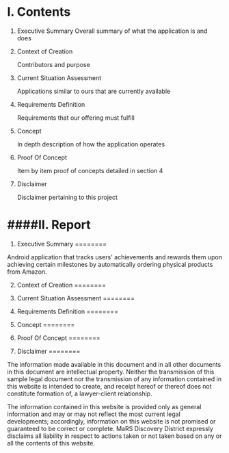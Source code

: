 I. Contents
========
1. Executive Summary
Overall summary of what the application is and does

2. Context of Creation

    Contributors and purpose

3. Current Situation Assessment

    Applications similar to ours that are currently available

4. Requirements Definition

    Requirements that our offering must fulfill

5. Concept

    In depth description of how the application operates

6. Proof Of Concept

    Item by item proof of concepts detailed in section 4

7. Disclaimer

    Disclaimer pertaining to this project

####II. Report
========

1. Executive Summary
========
  
Android application that tracks users' achievements and rewards them upon achieving certain milestones by automatically ordering physical products from Amazon. 

2. Context of Creation
========



3. Current Situation Assessment
========

4. Requirements Definition
========

5. Concept
========

6. Proof Of Concept
========


7. Disclaimer
========

The information made available in this document and in all other documents in this document are intellectual property. Neither the transmission of this sample legal document nor the transmission of any information contained in this website is intended to create, and receipt hereof or thereof does not constitute formation of, a lawyer-client relationship.

The information contained in this website is provided only as general information and may or may not reflect the most current legal developments; accordingly, information on this website is not promised or guaranteed to be correct or complete. MaRS Discovery District expressly disclaims all liability in respect to actions taken or not taken based on any or all the contents of this website.
